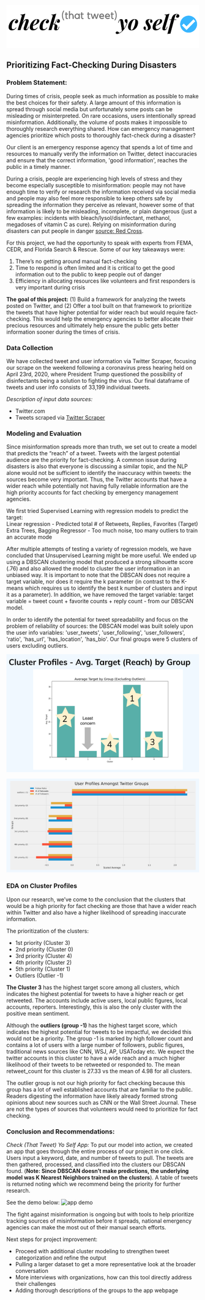 ![Check That Tweet Yo Self](./assets/logo_check.png)
## Prioritizing Fact-Checking During Disasters

### Problem Statement:
During times of crisis, people seek as much information as possible to make the best choices for their safety. A large amount of this information is spread through social media but unfortunately some posts can be misleading or misinterpreted. On rare occasions, users intentionally spread misinformation. Additionally, the volume of posts makes it impossible to thoroughly research everything shared. How can emergency management agencies prioritize which posts to thoroughly fact-check during a disaster?

Our client is an emergency response agency that spends a lot of time and resources to manually verify the information on Twitter, detect inaccuracies and ensure that the correct information, 'good information', reaches the public in a timely manner. 

During a crisis, people are experiencing high levels of stress and they become especially susceptible to misinformation: people may not have enough time to verify or research the information received via social media and people may also feel more responsible to keep others safe by spreading the information they perceive as relevant, however some of that information is likely to be misleading, incomplete, or plain dangerous (just a few examples: incidents with bleach/lysol/disinfectant, methanol, megadoses of vitamin C as cure). Relying on misinformation during disasters can put people in danger [source: Red Cross](https://www.redcross.ca/blog/2017/4/tech-talk-why-misinformation-can-be-dangerous-in-disasters).

For this project, we had the opportunity to speak with experts from FEMA, CEDR, and Florida Search & Rescue. Some of our key takeaways were:
1) There’s no getting around manual fact-checking
2) Time to respond is often limited and it is critical to get the good information out to the public to keep people out of danger
3) Efficiency in allocating resources like volunteers and first responders is very important during crisis

**The goal of this project:** 
(1) Build a framework for analyzing the tweets posted on Twitter, and 
(2) Offer a tool built on that framework to prioritize the tweets that have higher potential for wider reach but would require fact-checking. This would help the emergency agencies to better allocate their precious resources and ultimately help ensure the public gets better information sooner during the times of crisis.

### Data Collection
We have collected tweet and user information via Twitter Scraper, focusing our scrape on the weekend following a coronavirus press hearing held on April 23rd, 2020, where President Trump questioned the possibility of disinfectants being a solution to fighting the virus. Our final dataframe of tweets and user info consists of 33,199 individual tweets. 

*Description of input data sources:*
- Twitter.com<br>
- Tweets scraped via [Twitter Scraper](https://pypi.org/project/twitter-scraper/)


### Modeling and Evaluation

Since misinformation spreads more than truth, we set out to create a model that predicts the “reach” of a tweet. Tweets with the largest potential audience are the priority for fact-checking. A common issue during disasters is also that everyone is discussing a similar topic, and the NLP alone would not be sufficient to identify the inaccuracy within tweets: the sources become very important. Thus, the Twitter accounts that have a wider reach while potentially not having fully reliable information are the high priority accounts for fact checking by emergency management agencies.

We first tried Supervised Learning with regression models to predict the target: <br>
Linear regression - Predicted total # of Retweets, Replies, Favorites (Target)
Extra Trees, Bagging Regressor - Too much noise, too many outliers to train an accurate mode

After multiple attempts of testing a variety of regression models, we have concluded that Unsupervised Learning might be more useful. We ended up using a DBSCAN clustering model that produced a strong silhouette score (.76) and also allowed the model to cluster the user information in an unbiased way. It is important to note that the DBSCAN does not require a target variable, nor does it require the k parameter (in contrast to the K-means which requires us to identify the best k number of clusters and input it as a parameter). In addition, we have removed the target variable: target variable = tweet count + favorite counts + reply count - from our DBSCAN model. 

In order to identify the potential for tweet spreadability and focus on the problem of reliability of sources: the DBSCAN model was built solely upon the user info variables: 'user_tweets', 'user_following', 'user_followers', 'ratio', 'has_url', 'has_location', 'has_bio'. Our final groups were 5 clusters of users excluding outliers.


![Clusters by Average Target](./assets/Clusters_by_avg_target.png)


![Cluster Profiles - Scaled Average for user Info](./assets/Clusters_scaled_avg_user_info.png)

### EDA on Cluster Profiles

Upon our research, we’ve come to the conclusion that the clusters that would be a high priority for fact checking are those that have a wider reach within Twitter and also have a higher likelihood of spreading inaccurate information. 

The prioritization of the clusters:
- 1st priority (Cluster 3)
- 2nd priority (Cluster 0)
- 3rd priority (Cluster 4)
- 4th priority (Cluster 2)
- 5th priority (Cluster 1)
- Outliers (Outlier -1)

**The Cluster 3** has the highest target score among all clusters, which indicates the highest potential for tweets to have a higher reach or get retweeted. The accounts include active users, local public figures, local accounts, reporters.
Interestingly, this is also the only cluster with the positive mean sentiment.

Although the **outliers (group -1)**  has the highest target score, which indicates the highest potential for tweets to be impactful, we decided this would not be a priority. The group -1 is marked by high follower count and contains a lot of users with a large number of followers, public figures, traditional news sources like CNN, WSJ, AP, USAToday etc.
We expect the twitter accounts in this cluster to have a wide reach and a much higher likelihood of their tweets to be retweeted or responded to. The mean retweet_count for this cluster is 27.33 vs the mean of 4.98 for all clusters.

The outlier group is not our high priority for fact checking because this group has a lot of well established accounts that are familiar to the public. Readers digesting the information have likely already formed strong opinions about new sources such as CNN or the Wall Street Journal. These are not the types of sources that volunteers would need to prioritize for fact checking.

### Conclusion and Recommendations:

*Check (That Tweet) Yo Self App:*
To put our model into action, we created an app that goes through the entire process of our project in one click. Users input a keyword, date, and number of tweets to pull. The tweets are then gathered, processed, and classified into the clusters our DBSCAN found. (**Note: Since DBSCAN doesn’t make predictions, the underlying model was K Nearest Neighbors trained on the clusters**). A table of tweets is returned noting which we recommend being the priority for further research. 

See the demo below:
![app demo](./assets/demo_new.gif)

The fight against misinformation is ongoing but with tools to help prioritize tracking sources of misinformation before it spreads, national emergency agencies can make the most out of their manual search efforts. 

Next steps for project improvement: 
- Proceed with additional cluster modeling to strengthen tweet categorization and refine the output 
- Pulling a larger dataset to get a more representative look at the broader conversation
- More interviews with organizations, how can this tool directly address their challenges
- Adding thorough descriptions of the groups to the app webpage
